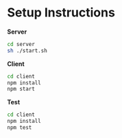 


# Setup Instructions

**Server**
```bash
cd server
sh ./start.sh
```

**Client**
```bash
cd client
npm install
npm start
```

**Test**
```bash
cd client
npm install
npm test
```
